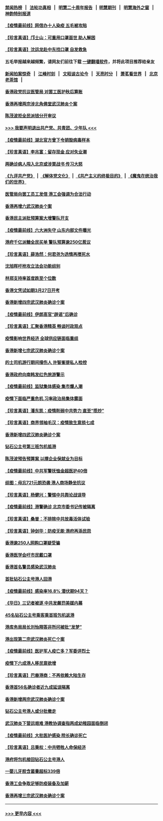 #### [禁闻热榜](热点新闻.md?=0)  &nbsp;&nbsp;|&nbsp;&nbsp; [法轮功真相](https://github.com/gfw-breaker/truth/blob/master/README.md?=0) &nbsp;&nbsp;|&nbsp;&nbsp; [明慧二十周年报告](https://github.com/gfw-breaker/mh-reports/blob/master/README.md?=0) &nbsp;&nbsp;|&nbsp;&nbsp;[明慧期刊](https://github.com/gfw-breaker/mh-qikan) &nbsp;&nbsp;|&nbsp;&nbsp; [明慧海外之窗](https://github.com/gfw-breaker/mh-news/blob/master/README.md?=0) &nbsp;&nbsp;|&nbsp;&nbsp; [神韵特别报道](https://github.com/gfw-breaker/mh-news/blob/master/shenyun.md?=0)
#### [【疫情最前线】网信办十人染疫 五毛被攻陷](../pages/nsc415/n11903757.md?t=03011402) 
#### [【珍言真语】邝士山：可重用口罩面世 助人解困](../pages/nsc415/n11903875.md?t=03011402) 
#### [【珍言真语】沈运龙赴中东找口罩 自发救急](../pages/nsc415/n11903291.md?t=03011402) 
#### 五毛举报越来越频繁，请网友们前往下载 [一键翻墙软件](https://github.com/gfw-breaker/ssr-accounts)，并将此项目推荐给亲友
#### [新闻拍案惊奇](https://github.com/gfw-breaker/banned-news/blob/master/pages/link4.md) &nbsp;&nbsp;|&nbsp;&nbsp; [江峰时刻](https://github.com/gfw-breaker/banned-news/blob/master/pages/link4.md) &nbsp;&nbsp;|&nbsp;&nbsp; [文昭谈古论今](https://github.com/gfw-breaker/banned-news/blob/master/pages/link4.md) &nbsp;&nbsp;|&nbsp;&nbsp; [天亮时分](https://github.com/gfw-breaker/banned-news/blob/master/pages/link4.md) &nbsp;&nbsp;|&nbsp;&nbsp; [萧茗看世界](https://github.com/gfw-breaker/banned-news/blob/master/pages/link4.md) &nbsp;&nbsp;|&nbsp;&nbsp; [北京老茶馆](https://github.com/gfw-breaker/banned-news/blob/master/pages/link4.md) &nbsp;&nbsp;|&nbsp;&nbsp; 
#### [香港政党抗议医管局 对罢工医护秋后算账](../pages/nsc415/n11901746.md?t=03011402) 
#### [香港再增两宗涉北角佛堂武汉肺炎个案](../pages/nsc415/n11901737.md?t=03011402) 
#### [陈茂波拒全民派钱分开审议](../pages/nsc415/n11901672.md?t=03011402) 
#### [>>> 我要声明退出共产党、共青团、少年队 <<<](https://github.com/begood0513/goodnews/blob/master/quit/letter.md) 
#### [【疫情最前线】湖北官方曾下令销毁病毒样本](../pages/nsc415/n11901518.md?t=03011402) 
#### [【珍言真语】李兆富：留存现金 应对失业潮](../pages/nsc415/n11901448.md?t=03011402) 
#### [两确诊病人闯入北京或涉栗战书 传习大怒](../pages/nsc415/n11901180.md?t=03011402) 
#### [《九评共产党》](https://github.com/begood0513/9ping.md/blob/master/README.md) &nbsp;|&nbsp; [《解体党文化》](../../../../jtdwh.md/blob/master/README.md)  &nbsp;|&nbsp; [《共产主义的终极目的》](../../../../gczydzjmd.md/blob/master/README.md) &nbsp;|&nbsp; [《魔鬼在统治我们的世界》](../../../../mgztzwmdsj.md/blob/master/README.md) 
#### [医管局向罢工员工发信 港工会强调为合法行动](../pages/nsc415/n11898870.md?t=03011402) 
#### [香港再增六武汉肺炎个案](../pages/nsc415/n11898843.md?t=03011402) 
#### [香港民主派批预算案大增警队开支](../pages/nsc415/n11898813.md?t=03011402) 
#### [【疫情最前线】六大洲失守 山东内部文件曝光](../pages/nsc415/n11898455.md?t=03011402) 
#### [港府千亿派糖全民买单 警队预算逾250亿惹议](../pages/nsc415/n11898608.md?t=03011402) 
#### [【珍言真语】薛浩然：何君尧为选情再搅死水](../pages/nsc415/n11898269.md?t=03011402) 
#### [沈旭晖吁抢攻立法会功能组别](../pages/nsc415/n11896084.md?t=03011402) 
#### [林郑支持率首度跌至个位数](../pages/nsc415/n11896058.md?t=03011402) 
#### [香港文凭试如期3月27日开考](../pages/nsc415/n11896055.md?t=03011402) 
#### [香港新增四宗武汉肺炎确诊个案](../pages/nsc415/n11896040.md?t=03011402) 
#### [【疫情最前线】伊朗高官“辟谣”后确诊](../pages/nsc415/n11895902.md?t=03011402) 
#### [【珍言真语】汇聚香港精英 畅谈时政观点](../pages/nsc415/n11895733.md?t=03011402) 
#### [疫情影响世界经济 全球供应链面临重组](../pages/nsc415/n11895634.md?t=03011402) 
#### [香港新增七宗武汉肺炎确诊个案](../pages/nsc415/n11893498.md?t=03011402) 
#### [的士司机游行期间撞伤人 许智峯提私人检控](../pages/nsc415/n11893483.md?t=03011402) 
#### [香港政府向南韩发红色旅游警示](../pages/nsc415/n11893398.md?t=03011402) 
#### [【疫情最前线】监狱集体感染 集市爆人潮](../pages/nsc415/n11893181.md?t=03011402) 
#### [疫情下面临严重危机  习率政治局集体露面](../pages/nsc415/n11893305.md?t=03011402) 
#### [【珍言真语】潘东凯：疫情削弱中共势力 直至“揽炒”](../pages/nsc415/n11892866.md?t=03011402) 
#### [【珍言真语】商界领袖毛汉：疫情致生意损七成](../pages/nsc415/n11890348.md?t=03011402) 
#### [香港新增四武汉肺炎确诊个案](../pages/nsc415/n11890610.md?t=03011402) 
#### [钻石公主号第三班包机抵港](../pages/nsc415/n11890645.md?t=03011402) 
#### [陈茂波预告预算案 以撑企业保就业为目标](../pages/nsc415/n11890574.md?t=03011402) 
#### [【疫情最前线】中共军警抚恤金超医护40倍](../pages/nsc415/n11890458.md?t=03011402) 
#### [组图：毋忘721元朗恐袭 港人商场静坐抗议](../pages/nsc415/n11876882.md?t=03011402) 
#### [【珍言真语】杨健兴：警惕中共舆论战误导](../pages/nsc415/n11888131.md?t=03011402) 
#### [【疫情最前线】港警确诊 北京市委书记传被隔离](../pages/nsc415/n11886872.md?t=03011402) 
#### [【珍言真语】桑普：不排除中共放毒活体试验](../pages/nsc415/n11886832.md?t=03011402) 
#### [【珍言真语】钟剑华：防疫无能 港府再添民怨](../pages/nsc415/n11884504.md?t=03011402) 
#### [香港逾250人网购口罩疑受骗](../pages/nsc415/n11884388.md?t=03011402) 
#### [香港医学会吁市民戴口罩](../pages/nsc415/n11884367.md?t=03011402) 
#### [香港首名警员感染武汉肺炎](../pages/nsc415/n11884357.md?t=03011402) 
#### [首批钻石公主号港人回港](../pages/nsc415/n11884333.md?t=03011402) 
#### [【疫情最前线】感染率16.8% 潜伏期94天？](../pages/nsc415/n11884256.md?t=03011402) 
#### [《华日》三记者被逐 中共发飙罚美媒内幕](../pages/nsc415/n11884184.md?t=03011402) 
#### [45名钻石公主号乘客乘首班包机返港](../pages/nsc415/n11881770.md?t=03011402) 
#### [港库务局局长刘怡翔答非所问被批“发梦”](../pages/nsc415/n11881752.md?t=03011402) 
#### [港出现第二宗武汉肺炎死亡个案](../pages/nsc415/n11881736.md?t=03011402) 
#### [【疫情最前线】医护军人疫亡多？军委评烈士](../pages/nsc415/n11881655.md?t=03011402) 
#### [疫情下六成港人移民意欲增](../pages/nsc415/n11881699.md?t=03011402) 
#### [【珍言真语】巴裔港商：不再依赖大陆生存](../pages/nsc415/n11881126.md?t=03011402) 
#### [香港首56名确诊者近九成延误隔离](../pages/nsc415/n11879079.md?t=03011402) 
#### [香港新增两宗武汉肺炎确诊个案](../pages/nsc415/n11879064.md?t=03011402) 
#### [钻石公主号港人或分批撤走](../pages/nsc415/n11879029.md?t=03011402) 
#### [武汉肺炎下营运艰难 港教协调查指两成幼稚园面临倒闭](../pages/nsc415/n11878989.md?t=03011402) 
#### [【疫情最前线】大批医护感染 院长确诊死亡](../pages/nsc415/n11878595.md?t=03011402) 
#### [【珍言真语】吕秉权：中共牺牲人命保经济](../pages/nsc415/n11878390.md?t=03011402) 
#### [港府将包机接回钻石公主号港人](../pages/nsc415/n11876352.md?t=03011402) 
#### [一婴儿牙胶含菌量超标339倍](../pages/nsc415/n11876336.md?t=03011402) 
#### [香港工会争取足够防疫装备及加薪](../pages/nsc415/n11876313.md?t=03011402) 
#### [香港再增三宗武汉肺炎确诊个案](../pages/nsc415/n11876297.md?t=03011402) 

----
#### [ >>> 更早内容 <<< ](../indexes/nsc415-earlier.md)
